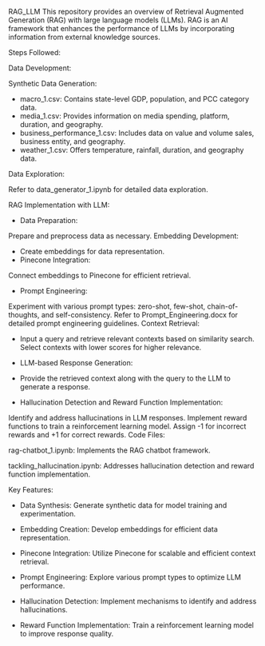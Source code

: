 RAG_LLM
This repository provides an overview of Retrieval Augmented Generation (RAG) with large language models (LLMs). RAG is an AI framework that enhances the performance of LLMs by incorporating information from external knowledge sources.

Steps Followed:

Data Development:

Synthetic Data Generation:

- macro_1.csv: Contains state-level GDP, population, and PCC category data.
- media_1.csv: Provides information on media spending, platform, duration, and geography.
- business_performance_1.csv: Includes data on value and volume sales, business entity, and geography.
- weather_1.csv: Offers temperature, rainfall, duration, and geography data.

Data Exploration:

Refer to data_generator_1.ipynb for detailed data exploration.

RAG Implementation with LLM:

- Data Preparation:

Prepare and preprocess data as necessary.
Embedding Development:

- Create embeddings for data representation.
- Pinecone Integration:

Connect embeddings to Pinecone for efficient retrieval.
- Prompt Engineering:

Experiment with various prompt types: zero-shot, few-shot, chain-of-thoughts, and self-consistency.
Refer to Prompt_Engineering.docx for detailed prompt engineering guidelines.
Context Retrieval:

- Input a query and retrieve relevant contexts based on similarity search.
Select contexts with lower scores for higher relevance.
- LLM-based Response Generation:

- Provide the retrieved context along with the query to the LLM to generate a response.
- Hallucination Detection and Reward Function Implementation:

Identify and address hallucinations in LLM responses.
Implement reward functions to train a reinforcement learning model.
Assign -1 for incorrect rewards and +1 for correct rewards.
Code Files:

rag-chatbot_1.ipynb: Implements the RAG chatbot framework.

tackling_hallucination.ipynb: Addresses hallucination detection and reward function implementation.



Key Features:

- Data Synthesis: Generate synthetic data for model training and experimentation.

- Embedding Creation: Develop embeddings for efficient data representation.

- Pinecone Integration: Utilize Pinecone for scalable and efficient context retrieval.

- Prompt Engineering: Explore various prompt types to optimize LLM performance.

- Hallucination Detection: Implement mechanisms to identify and address hallucinations.

- Reward Function Implementation: Train a reinforcement learning model to improve response quality.
